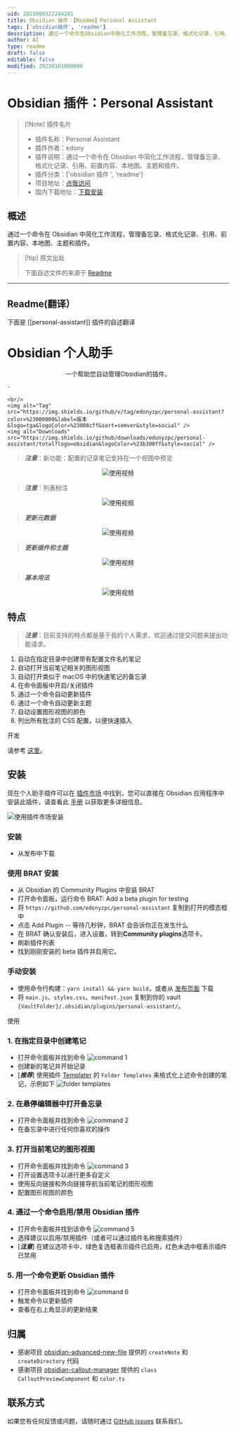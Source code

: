 ```yaml
---
uid: 2023080322244281
title: Obsidian 插件：【Readme】Personal Assistant
tags: ['obsidian插件', 'readme']
description: 通过一个命令在Obsidian中简化工作流程，管理备忘录、格式化记录、引用、前置内容、本地图、主题和插件。
author: AI
type: readme
draft: false
editable: false
modified: 20230101000000
---
```


# Obsidian 插件：Personal Assistant

> [!Note] 插件名片
> - 插件名称：Personal Assistant
> - 插件作者：edony
> - 插件说明：通过一个命令在 Obsidian 中简化工作流程，管理备忘录、格式化记录、引用、前置内容、本地图、主题和插件。
> - 插件分类：['obsidian 插件 ', 'readme']
> - 项目地址：[点我访问](https://github.com/edonyzpc/personal-assistant)
> - 国内下载地址：[下载安装](https://pkmer.cn/products/plugin/pluginMarket/?personal-assistant)

## 概述

通过一个命令在 Obsidian 中简化工作流程，管理备忘录、格式化记录、引用、前置内容、本地图、主题和插件。

> [!tip] 原文出处
>
>下面自述文件的来源于 [Readme](https://ghproxy.net/https://raw.githubusercontent.com/edonyzpc/personal-assistant/master/README.md)
>

---

## Readme(翻译）

下面是 [[personal-assistant]] 插件的自述翻译

# Obsidian 个人助手

<p align="center">
    <span>一个帮助您自动管理Obsidian的插件。</span>
    <br/>

    ·
    
    <br/>
    <img alt="Tag" src="https://img.shields.io/github/v/tag/edonyzpc/personal-assistant?color=%23000000&label=版本&logo=tga&logoColor=%23008cff&sort=semver&style=social" />
    <img alt="Downloads" src="https://img.shields.io/github/downloads/edonyzpc/personal-assistant/total?logo=obsidian&logoColor=%23b300ff&style=social" />
</p>

<p align="center">

</p>

> ***注意***：新功能：配置的记录笔记支持在一个视图中预览

<div align="center">
<img src="./docs/personal-assistant-v1.2.4.gif" alt="使用视频"/>
</div>

> ***注意***：列表标注

<div align="center">
<img src="./docs/personal-assistant-v1.2.2.gif" alt="使用视频"/>
</div>

> ***更新元数据***

<div align="center">
<img src="./docs/personal-assistant-v1.2.0.gif" alt="使用视频"/>
</div>

> ***更新插件和主题***

<div align="center">
<img src="./docs/personal-assistant-v1.1.6.gif" alt="使用视频"/>
</div>

> ***基本用法***

<div align="center">
<img src="./docs/personal-assistant-v1.1.1.gif" alt="使用视频"/>
</div>

## 特点

> ***注意***：目前支持的特点都是基于我的个人需求，欢迎通过提交问题来提出功能请求。

1. 自动在指定目录中创建带有配置文件名的笔记
2. 自动打开当前笔记相关的图形视图
3. 自动打开类似于 macOS 中的快速笔记的备忘录
4. 在命令面板中开启/关闭插件
5. 通过一个命令自动更新插件
6. 通过一个命令自动更新主题
7. 自动设置图形视图的颜色
8. 列出所有批注的 CSS 配置，以便快速插入

开发

请参考 [这里](./DEVELOPEMENT.md)。

## 安装

现在个人助手插件可以在 [插件市场](https://obsidian.md/plugins?search=personal%20assistant#) 中找到，您可以直接在 Obsidian 应用程序中安装此插件，请查看此 [手册](https://help.obsidian.md/Extending+Obsidian/Community+plugins#Install+a+community+plugin) 以获取更多详细信息。

![使用插件市场安装](./docs/install-within-plugin-market.png)

### 安装

- 从发布中下载

### 使用 BRAT 安装

- 从 Obsidian 的 Community Plugins 中安装 BRAT
- 打开命令面板，运行命令 BRAT: Add a beta plugin for testing
- 将 `https://github.com/edonyzpc/personal-assistant` 复制到打开的模态框中
- 点击 Add Plugin -- 等待几秒钟，BRAT 会告诉你正在发生什么
- 在 BRAT 确认安装后，进入设置，转到**Community plugins**选项卡。
- 刷新插件列表
- 找到刚刚安装的 beta 插件并启用它。

### 手动安装

- 使用命令行构建：`yarn install && yarn build`，或者从 [发布页面](https://github.com/edonyzpc/personal-assistant/releases) 下载
- 将 `main.js`、`styles.css`、`manifest.json` 复制到你的 vault `{VaultFolder}/.obsidian/plugins/personal-assistant/`。

使用

### 1. 在指定目录中创建笔记

- 打开命令面板并找到命令
![command 1](./docs/command-1.png)
- 创建新的笔记并开始记录
- [***推荐***] 使用插件 [Templater](https://github.com/SilentVoid13/Templater) 的 `Folder Templates` 来格式化上述命令创建的笔记，示例如下
![folder templates](./docs/folder-templates.png)

### 2. 在悬停编辑器中打开备忘录

- 打开命令面板并找到命令
![command 2](./docs/command-2.png)
- 在备忘录中进行任何你喜欢的操作

### 3. 打开当前笔记的图形视图

- 打开命令面板并找到命令
![command 3](./docs/command-3.png)
- 打开设置选项卡以进行更多自定义
- 使用反向链接和外向链接导航当前笔记的图形视图
- 配置图形视图的颜色

### 4. 通过一个命令启用/禁用 Obsidian 插件

- 打开命令面板并找到该命令
![command 5](./docs/command-5.png)
- 选择建议以启用/禁用插件（或者可以通过插件名称搜索插件）
- [***注意***] 在建议选项卡中，绿色复选框表示插件已启用，红色未选中框表示插件已禁用

### 5. 用一个命令更新 Obsidian 插件

- 打开命令面板并找到命令
![command 6](./docs/command-6.png)
- 触发命令以更新插件
- 查看在右上角显示的更新结果

## 归属

- 感谢项目 [obsidian-advanced-new-file](https://github.com/vanadium23/obsidian-advanced-new-file) 提供的 `createNote` 和 `createDirectory` 代码
- 感谢项目 [obsidian-callout-manager](https://github.com/eth-p/obsidian-callout-manager) 提供的 `class CalloutPreviewComponent` 和 `color.ts`

## 联系方式

如果您有任何反馈或问题，请随时通过 [GitHub issues](https://github.com/edonyzpc/personal-assistant/issues) 联系我们。
